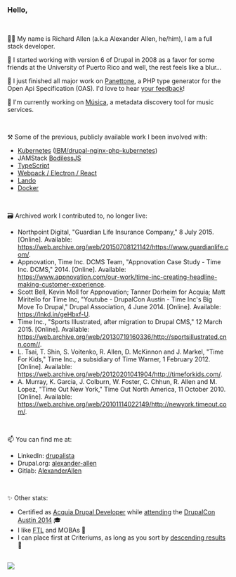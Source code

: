 ### Hello,
<br/>

👋🏽 My name is Richard Allen (a.k.a Alexander Allen, he/him), I am a full stack developer.

🦖 I started working with version 6 of Drupal in 2008 as a favor for some friends at the University of Puerto Rico and well, the rest feels like a blur...

🍰 I just finished all major work on [Panettone](https://github.com/AlexanderAllen/panettone), a PHP type generator for the Open Api Specification (OAS). I'd love to hear [your feedback](https://github.com/AlexanderAllen/panettone/issues/new)!

🎵 I'm currently working on [Música](https://www.drupal.org/project/musica), a metadata discovery tool for music services.

<br />

⚒️ Some of the previous, publicly available work I been involved with:
 - [Kubernetes](https://github.com/IBM/drupal-nginx-php-kubernetes/pull/93) ([IBM/drupal-nginx-php-kubernetes](https://github.com/IBM/drupal-nginx-php-kubernetes))
 - JAMStack [BodilessJS](https://github.com/johnsonandjohnson/Bodiless-JS)
 - [TypeScript](https://github.com/AlexanderAllen/vscode-gpg-indicator)
 - [Webpack / Electron / React](https://github.com/AlexanderAllen/2019-electron-webpack-react-starter)
 - [Lando](https://github.com/AlexanderAllen/Boilerplates-for-Lando)
 - [Docker](https://github.com/DrupalDevOps/Mirounga)

<br />

🗃️ Archived work I contributed to, no longer live:

- Northpoint Digital, "Guardian Life Insurance Company," 8 July 2015. [Online]. Available: https://web.archive.org/web/20150708121142/https://www.guardianlife.com/.
- Appnovation, Time Inc. DCMS Team, "Appnovation Case Study - Time Inc. DCMS," 2014. [Online]. Available: https://www.appnovation.com/our-work/time-inc-creating-headline-making-customer-experience.
- Scott Bell, Kevin Moll for Appnovation; Tanner Dorheim for Acquia; Matt Miritello for Time Inc, "Youtube - DrupalCon Austin - Time Inc's Big Move To Drupal," Drupal Association, 4 June 2014. [Online]. Available: https://lnkd.in/geHbxf-U.
- Time Inc., "Sports Illustrated, after migration to Drupal CMS," 12 March 2015. [Online]. Available: https://web.archive.org/web/20130719160336/http://sportsillustrated.cnn.com//.
- L. Tsai, T. Shin, S. Voitenko, R. Allen, D. McKinnon and J. Markel, "Time For Kids," Time Inc., a subsidiary of Time Warner, 1 February 2012. [Online]. Available: https://web.archive.org/web/20120201041904/http://timeforkids.com/.
- A. Murray, K. Garcia, J. Colburn, W. Foster, C. Chhun, R. Allen and M. Lopez, "Time Out New York," Time Out North America, 11 October 2010. [Online]. Available: https://web.archive.org/web/20101114022149/http://newyork.timeout.com/.
 
<br />

📫 You can find me at:

- LinkedIn: [drupalista](https://www.linkedin.com/in/drupalista)
- Drupal.org: [alexander-allen](https://www.drupal.org/u/alexander-allen)
- Gitlab: [AlexanderAllen](https://git.drupalcode.org/AlexanderAllen)

<br />

✨ Other stats:

- Certified as [Acquia Drupal Developer](https://certification.acquia.com/user/451) while [attending](https://austin2014.drupal.org/users/alexander-allen.html) the [DrupalCon Austin 2014](https://austin2014.drupal.org/index.html) 🎓
-  I like [FTL](https://github.com/FTL-Hyperspace/FTL-Hyperspace) and MOBAs 👾
- I can place first at Criteriums, as long as you sort by [descending results](https://legacy.usacycling.org/results/index.php?compid=640879) 🫤 

<br />

<img src="https://github-readme-stats.vercel.app/api?username=AlexanderAllen&show=prs_merged&show_icons=true&theme=tokyonight&hide_border=true" />


<!--Themes at: https://github.com/anuraghazra/github-readme-stats/blob/master/themes/README.md -->

